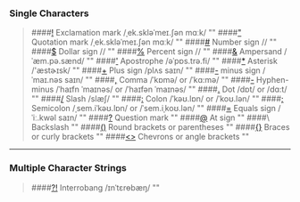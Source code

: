 ### Single Characters
>####[!](http://dictionary.cambridge.org/us/pronunciation/english/exclamation-mark)
    Exclamation mark /ˌek.skləˈmeɪ.ʃən mɑːk/
    ""
>####["](http://dictionary.cambridge.org/us/dictionary/english-chinese-simplified/quotation-marks)  
    Quotation mark /ˌek.skləˈmeɪ.ʃən mɑːk/
    ""
>####[#](https://en.wikipedia.org/wiki/Number_sign#Other_names_in_English)
    Number sign //
    ""
>####[$](http://dictionary.cambridge.org/us/dictionary/english-chinese-simplified/dollar-sign)
    Dollar sign //
    ""
>####[%](https://en.wikipedia.org/wiki/Percent_sign)
    Percent sign //
    ""
>####[&](http://dictionary.cambridge.org/us/dictionary/english-chinese-simplified/ampersand?q=Ampersand)
    Ampersand /ˈæm.pə.sænd/ 
    ""
>####['](http://dictionary.cambridge.org/dictionary/english-chinese-simplified/apostrophe?q=Apostrophe)
    Apostrophe /əˈpɒs.trə.fi/
    ""
>####[*](http://dictionary.cambridge.org/us/dictionary/english-chinese-simplified/asterisk_1?q=Asterisk)
    Asterisk /'æstɚɪsk/
    ""
>####[+](http://dictionary.cambridge.org/us/dictionary/english-chinese-simplified/plus_4?q=plus+sign)
    Plus sign /plʌs saɪn/
    ""
>####[-](https://en.wikipedia.org/wiki/Plus_and_minus_signs)
    minus sign /ˈmaɪ.nəs saɪn/
    ""
>####[,](http://dictionary.cambridge.org/us/dictionary/english-chinese-simplified/comma)
    Comma /ˈkɒmə/ or /ˈkɑ:mə/
    ""
>####[-](https://en.wikipedia.org/wiki/Hyphen-minus)
    Hyphen-minus  /ˈhaɪfn ˈmaɪnəs/ or /ˈhaɪfən ˈmaɪnəs/
    ""
>####[.](http://dictionary.cambridge.org/us/dictionary/english-chinese-simplified/dot_1)
    Dot /dɒt/ or /dɑ:t/
    ""
>####[/](http://dictionary.cambridge.org/us/dictionary/english-chinese-simplified/slash_1)
    Slash /slæʃ/
    ""
>####[:](http://dictionary.cambridge.org/us/dictionary/english-chinese-simplified/colon_1)
    Colon /ˈkəʊ.lɒn/ or /ˈkoʊ.lən/
    ""
>####[;](http://dictionary.cambridge.org/us/dictionary/english-chinese-simplified/semicolon?q=Semicolon+)
    Semicolon /ˌsem.iˈkəʊ.lɒn/ or /ˈsem.iˌkoʊ.lən/
    ""
>####[=](http://dictionary.cambridge.org/us/dictionary/english-chinese-simplified/equal-sign?q=Equals+sign+)
    Equals sign /ˈiː.kwəl saɪn/
    ""
>####[?](http://dictionary.cambridge.org/us/dictionary/english-chinese-simplified/question-mark?q=Question+mark)
    Question mark 
    ""
>####[@](https://en.wikipedia.org/wiki/At_sign)
    At sign
    ""
>####\\
    Backslash
    ""
>####[()](http://dictionary.cambridge.org/us/dictionary/english-chinese-simplified/round-brackets?q=Round+brackets)
    Round brackets or parentheses
    ""
>####[{}](http://dictionary.cambridge.org/us/dictionary/english-chinese-simplified/brace_1?q=Braces)
    Braces or curly brackets
    ""
>####[<>](http://dictionary.cambridge.org/us/dictionary/english-chinese-simplified/chevron?q=Chevrons)
    Chevrons or angle brackets
    ""
    
***

### Multiple Character Strings
>####[?!](https://en.wikipedia.org/wiki/Interrobang)
    Interrobang /ɪnˈtɛrɵbæŋ/ 
    ""
